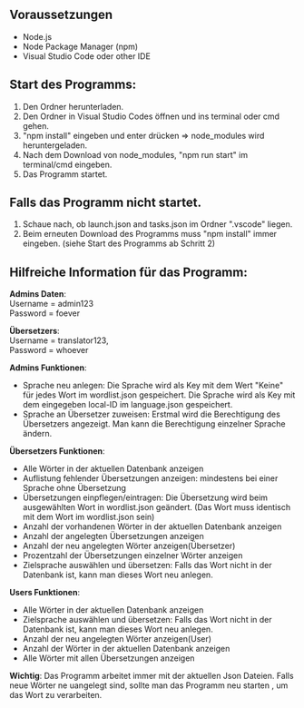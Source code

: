## Voraussetzungen 

- Node.js
- Node Package Manager (npm)
- Visual Studio Code oder other IDE

## Start des Programms:

1. Den Ordner herunterladen.
2. Den Ordner in Visual Studio Codes öffnen und ins terminal oder cmd gehen.
3. "npm install" eingeben und enter drücken => node_modules wird heruntergeladen.
4. Nach dem Download von node_modules, "npm run start" im terminal/cmd eingeben.
5. Das Programm startet.

## Falls das Programm nicht startet.

1. Schaue nach, ob launch.json and tasks.json im Ordner ".vscode" liegen.
2. Beim erneuten Download des Programms muss "npm install" immer eingeben. (siehe Start des Programms ab Schritt 2)

## Hilfreiche Information für das Programm:

**Admins Daten**:\
Username = admin123\
Password = foever  

**Übersetzers**:\
Username = translator123,\
Password = whoever

**Admins Funktionen**:
  - Sprache neu anlegen: 
    Die Sprache wird als Key mit dem Wert "Keine" für jedes Wort im wordlist.json gespeichert.
    Die Sprache wird als Key mit dem eingegeben local-ID im language.json gespeichert.
  - Sprache an Übersetzer zuweisen:
    Erstmal wird die Berechtigung des Übersetzers angezeigt.
    Man kann die Berechtigung einzelner Sprache ändern.

**Übersetzers Funktionen**:
  - Alle Wörter in der aktuellen Datenbank anzeigen
  - Auflistung fehlender Übersetzungen anzeigen: mindestens bei einer Sprache ohne Übersetzung
  - Übersetzungen einpflegen/eintragen: Die Übersetzung wird beim ausgewählten Wort in   wordlist.json geändert. (Das Wort muss identisch mit dem Wort im wordlist.json sein)
  - Anzahl der vorhandenen Wörter in der aktuellen Datenbank anzeigen
  - Anzahl der angelegten Übersetzungen anzeigen
  - Anzahl der neu angelegten Wörter anzeigen(Übersetzer)
  - Prozentzahl der Übersetzungen einzelner Wörter anzeigen
  - Zielsprache auswählen und übersetzen: 
    Falls das Wort nicht in der Datenbank ist, kann man dieses Wort neu anlegen.

**Users Funktionen**:

  - Alle Wörter in der aktuellen Datenbank anzeigen
  - Zielsprache auswählen und übersetzen: 
    Falls das Wort nicht in der Datenbank ist, kann man dieses Wort neu anlegen.
  - Anzahl der neu angelegten Wörter anzeigen(User)
  - Anzahl der Wörter in der aktuellen Datenbank anzeigen
  - Alle Wörter mit allen Übersetzungen anzeigen

**Wichtig**:
Das Programm arbeitet immer mit der aktuellen Json Dateien.
Falls neue Wörter ne uangelegt sind, sollte man das Programm neu starten
, um das Wort zu verarbeiten.
